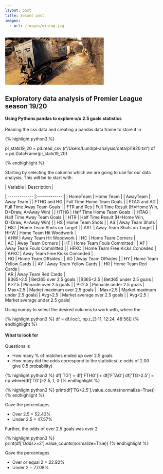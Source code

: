 ```yaml
---
layout: post
title: Second post
images:
  - url: /images/mining.jpg
---
```



<img src="/images/mining.jpg"/>


## Exploratory data analysis of Premier League season 19/20

#### Using Pythons pandas to explore o/u 2.5 goals statistics

Reading the csv data and creating a pandas data frame to store it in

{% highlight python3 %}


pl_stats19_20 = pd.read_csv (r'/Users/Lund/pl-analysis/data/pl1920.txt')
df = pd.DataFrame(pl_stats19_20)

{% endhighlight %}

Starting by selecting the columns which we are going to use for our data analysis.
This will be to start with:



| Variable  | Description |

| ------------- |:-------------:| 
| HomeTeam      | Home Team                     | 
| AwayTeam      | Away Team                     | 
| FTHG and HG   | Full Time Home Team Goals     | 
| FTAG and AG   | Full Time Away Team Goals     | 
| FTR and Res   | Full Time Result (H=Home Win, D=Draw, A=Away Win) | 
| HTHG          | Half Time Home Team Goals     | 
| HTAG          | Half Time Away Team Goals     | 
| HTR           | Half Time Result (H=Home Win, D=Draw, A=Away Win) | 
| HS            | Home Team Shots               | 
| AS            | Away Team Shots               | 
| HST           | Home Team Shots on Target     | 
| AST           | Away Team Shots on Target     | 
| HHW           | Home Team Hit Woodwork        |   
| AHW           | Away Team Hit Woodwork        | 
| HC            | Home Team Corners             |   
| AC            | Away Team Corners             | 
| HF            | Home Team Fouls Committed     | 
| AF            | Away Team Fouls Committed     | 
| HFKC          | Home Team Free Kicks Conceded |   
| AFKC          | Away Team Free Kicks Conceded |   
| HO            | Home Team Offsides            | 
| AO            | Away Team Offsides            | 
| HY            | Home Team Yellow Cards        | 
| AY            | Away Team Yellow Cards        | 
| HR            |  Home Team Red Cards          |   
| AR            | Away Team Red Cards           |     
| B365>2.5      | Bet365 over 2.5 goals         | 
|B365<2.5       |  Bet365 under 2.5 goals       |   
| P>2.5         | Pinnacle over 2.5 goals       |
| P<2.5         | Pinnacle under 2.5 goals      |   
| Max>2.5       | Market maximum over 2.5 goals |
| Max<2.5       | Market maximum under 2.5 goals|
| Avg>2.5       | Market average over 2.5 goals |
| Avg<2.5       | Market average under 2.5 goals|


Using numpy to select the desired columns to work with, where the 

{% highlight python3 %}
df = df.iloc[:, np.r_[3:11, 12:24, 48:56]]
{% endhighlight %}

#### What to look for

Questions is

- How many % of matches ended up over 2.5 goals
- How many did the odds correspond to the statistics(i.e odds of 2.00 give 0.5 probability)


{% highlight python3 %}
df['TG'] = df['FTHG'] + df['FTAG']
df['TG>2.5'] = np.where(df['TG']>2.5, 1, 0
{% endhighlight %}

{% highlight python3 %}
print(df['TG>2.5'].value_counts(normalize=True))
{% endhighlight %}

Gave the percentages 


- Over 2.5 = 52.43%
- Under 2.5 = 47.57%

Further, the odds of over 2.5 goals was over 2 

{% highlight python3 %}
print(df['Odds>=2'].value_counts(normalize=True))
{% endhighlight %}

Gave the percentages


- Over or equal 2 = 22.92%
- Under 2 = 77.08%

